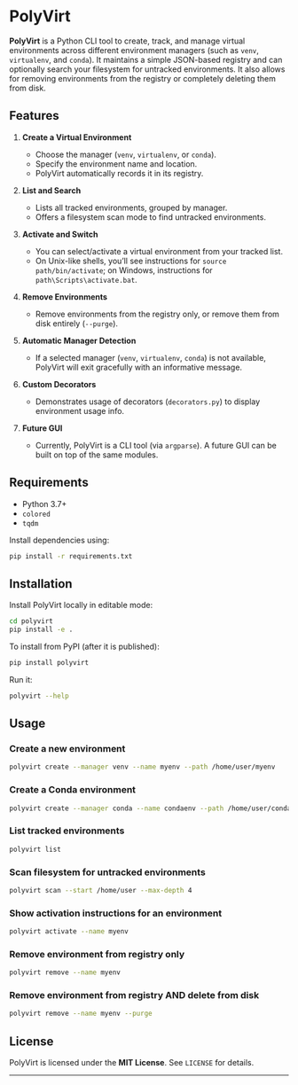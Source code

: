 # PolyVirt

**PolyVirt** is a Python CLI tool to create, track, and manage virtual environments across different environment managers (such as `venv`, `virtualenv`, and `conda`). It maintains a simple JSON-based registry and can optionally search your filesystem for untracked environments. It also allows for removing environments from the registry or completely deleting them from disk.

## Features

1. **Create a Virtual Environment**  
   - Choose the manager (`venv`, `virtualenv`, or `conda`).  
   - Specify the environment name and location.  
   - PolyVirt automatically records it in its registry.

2. **List and Search**  
   - Lists all tracked environments, grouped by manager.  
   - Offers a filesystem scan mode to find untracked environments.

3. **Activate and Switch**  
   - You can select/activate a virtual environment from your tracked list.  
   - On Unix-like shells, you’ll see instructions for `source path/bin/activate`; on Windows, instructions for `path\Scripts\activate.bat`.

4. **Remove Environments**  
   - Remove environments from the registry only, or remove them from disk entirely (`--purge`).

5. **Automatic Manager Detection**  
   - If a selected manager (`venv`, `virtualenv`, `conda`) is not available, PolyVirt will exit gracefully with an informative message.

6. **Custom Decorators**  
   - Demonstrates usage of decorators (`decorators.py`) to display environment usage info.

7. **Future GUI**  
   - Currently, PolyVirt is a CLI tool (via `argparse`). A future GUI can be built on top of the same modules.

## Requirements

- Python 3.7+  
- `colored`  
- `tqdm`

Install dependencies using:
```bash
pip install -r requirements.txt
```

## Installation

Install PolyVirt locally in editable mode:
```bash
cd polyvirt
pip install -e .
```

To install from PyPI (after it is published):
```bash
pip install polyvirt
```

Run it:
```bash
polyvirt --help
```

## Usage

### Create a new environment
```bash
polyvirt create --manager venv --name myenv --path /home/user/myenv
```

### Create a Conda environment
```bash
polyvirt create --manager conda --name condaenv --path /home/user/condaenv
```

### List tracked environments
```bash
polyvirt list
```

### Scan filesystem for untracked environments
```bash
polyvirt scan --start /home/user --max-depth 4
```

### Show activation instructions for an environment
```bash
polyvirt activate --name myenv
```

### Remove environment from registry only
```bash
polyvirt remove --name myenv
```

### Remove environment from registry AND delete from disk
```bash
polyvirt remove --name myenv --purge
```

## License

PolyVirt is licensed under the **MIT License**. See `LICENSE` for details.

---
